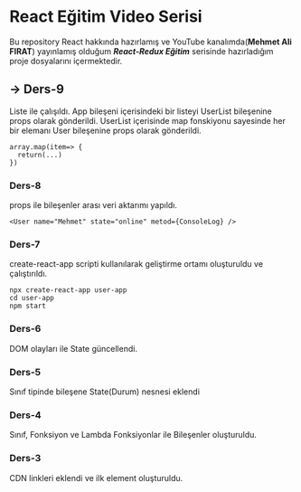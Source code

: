 # React Eğitim Video Serisi
Bu repository React hakkında hazırlamış ve YouTube kanalımda(**Mehmet Ali FIRAT**) yayınlamış olduğum *__React-Redux Eğitim__* serisinde hazırladığım proje dosyalarını içermektedir.

## -> Ders-9
Liste ile çalışıldı. App bileşeni içerisindeki bir listeyi UserList bileşenine props olarak gönderildi. UserList içerisinde map fonskiyonu sayesinde her bir elemanı User bileşenine props olarak gönderildi.

    array.map(item=> {
      return(...)
    })



### Ders-8
props ile bileşenler arası veri aktarımı yapıldı.

    <User name="Mehmet" state="online" metod={ConsoleLog} />

### Ders-7
create-react-app scripti kullanılarak geliştirme ortamı oluşturuldu ve çalıştırıldı.

    npx create-react-app user-app
    cd user-app
    npm start

### Ders-6
DOM olayları ile State güncellendi.

### Ders-5
Sınıf tipinde bileşene State(Durum) nesnesi eklendi

### Ders-4
Sınıf, Fonksiyon ve Lambda Fonksiyonlar ile Bileşenler oluşturuldu.

### Ders-3
CDN linkleri eklendi ve ilk element oluşturuldu.